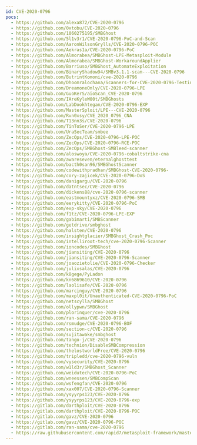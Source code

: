```yaml
---
id: CVE-2020-0796
pocs:
  - https://github.com/alexa872/CVE-2020-0796
  - https://github.com/0xtobu/CVE-2020-0796
  - https://github.com/1060275195/SMBGhost
  - https://github.com/5l1v3r1/CVE-2020-0796-PoC-and-Scan
  - https://github.com/AaronWilsonGrylls/CVE-2020-0796-POC
  - https://github.com/Aekras1a/CVE-2020-0796-PoC
  - https://github.com/Almorabea/SMBGhost-LPE-Metasploit-Module
  - https://github.com/Almorabea/SMBGhost-WorkaroundApplier
  - https://github.com/Barriuso/SMBGhost_AutomateExploitation
  - https://github.com/BinaryShadow94/SMBv3.1.1-scan---CVE-2020-0796
  - https://github.com/ButrintKomoni/cve-2020-0796
  - https://github.com/Dhoomralochana/Scanners-for-CVE-2020-0796-Testing
  - https://github.com/DreamoneOnly/CVE-2020-0796-LPE
  - https://github.com/GuoKerS/aioScan_CVE-2020-0796
  - https://github.com/IAreKyleW00t/SMBGhosts
  - https://github.com/LabDookhtegan/CVE-2020-0796-EXP
  - https://github.com/MasterSploit/LPE---CVE-2020-0796
  - https://github.com/Rvn0xsy/CVE_2020_0796_CNA
  - https://github.com/T13nn3s/CVE-2020-0796
  - https://github.com/TinToSer/CVE-2020-0796-LPE
  - https://github.com/UraSecTeam/smbee
  - https://github.com/ZecOps/CVE-2020-0796-LPE-POC
  - https://github.com/ZecOps/CVE-2020-0796-RCE-POC
  - https://github.com/ZecOps/SMBGhost-SMBleed-scanner
  - https://github.com/aloswoya/CVE-2020-0796-cobaltstrike-cna
  - https://github.com/awareseven/eternalghosttest
  - https://github.com/bacth0san96/SMBGhostScanner
  - https://github.com/codewithpradhan/SMBGhost-CVE-2020-0796-
  - https://github.com/cory-zajicek/CVE-2020-0796-DoS
  - https://github.com/danigargu/CVE-2020-0796
  - https://github.com/datntsec/CVE-2020-0796
  - https://github.com/dickens88/cve-2020-0796-scanner
  - https://github.com/eastmountyxz/CVE-2020-0796-SMB
  - https://github.com/eerykitty/CVE-2020-0796-PoC
  - https://github.com/exp-sky/CVE-2020-0796
  - https://github.com/f1tz/CVE-2020-0796-LPE-EXP
  - https://github.com/gabimarti/SMBScanner
  - https://github.com/getdrive/smbghost
  - https://github.com/halsten/CVE-2020-0796
  - https://github.com/insightglacier/SMBGhost_Crash_Poc
  - https://github.com/intelliroot-tech/cve-2020-0796-Scanner
  - https://github.com/ioncodes/SMBGhost
  - https://github.com/jiansiting/CVE-2020-0796
  - https://github.com/jiansiting/CVE-2020-0796-Scanner
  - https://github.com/joaozietolie/CVE-2020-0796-Checker
  - https://github.com/julixsalas/CVE-2020-0796
  - https://github.com/k8gege/PyLadon
  - https://github.com/kn6869610/CVE-2020-0796
  - https://github.com/laolisafe/CVE-2020-0796
  - https://github.com/marcinguy/CVE-2020-0796
  - https://github.com/maxpl0it/Unauthenticated-CVE-2020-0796-PoC
  - https://github.com/netscylla/SMBGhost
  - https://github.com/ollypwn/SMBGhost
  - https://github.com/plorinquer/cve-2020-0796
  - https://github.com/ran-sama/CVE-2020-0796
  - https://github.com/rsmudge/CVE-2020-0796-BOF
  - https://github.com/section-c/CVE-2020-0796
  - https://github.com/sujitawake/smbghost
  - https://github.com/tango-j/CVE-2020-0796
  - https://github.com/technion/DisableSMBCompression
  - https://github.com/thelostworldFree/CVE-2020-0796
  - https://github.com/tripledd/cve-2020-0796-vuln
  - https://github.com/vysecurity/CVE-2020-0796
  - https://github.com/w1ld3r/SMBGhost_Scanner
  - https://github.com/weidutech/CVE-2020-0796-PoC
  - https://github.com/wneessen/SMBCompScan
  - https://github.com/wsfengfan/CVE-2020-0796
  - https://github.com/xax007/CVE-2020-0796-Scanner
  - https://github.com/ysyyrps123/CVE-2020-0796
  - https://github.com/ysyyrps123/CVE-2020-0796-exp
  - https://gitlab.com/darthploit/CVE-2020-0796
  - https://gitlab.com/darthploit/CVE-2020-0796-POC
  - https://gitlab.com/gavz/CVE-2020-0796
  - https://gitlab.com/gavz/CVE-2020-0796-POC
  - https://gitlab.com/ran-sama/cve-2020-0796
  - https://raw.githubusercontent.com/rapid7/metasploit-framework/master/modules/exploits/windows/local/cve_2020_0796_smbghost.rb
---
```

